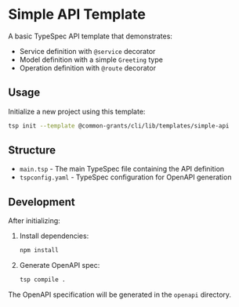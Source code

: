 # Simple API Template

A basic TypeSpec API template that demonstrates:

- Service definition with `@service` decorator
- Model definition with a simple `Greeting` type
- Operation definition with `@route` decorator

## Usage

Initialize a new project using this template:

```bash
tsp init --template @common-grants/cli/lib/templates/simple-api
```

## Structure

- `main.tsp` - The main TypeSpec file containing the API definition
- `tspconfig.yaml` - TypeSpec configuration for OpenAPI generation

## Development

After initializing:

1. Install dependencies:

   ```bash
   npm install
   ```

2. Generate OpenAPI spec:
   ```bash
   tsp compile .
   ```

The OpenAPI specification will be generated in the `openapi` directory.
